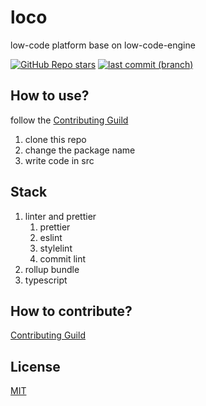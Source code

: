 # loco

low-code platform base on low-code-engine

[![GitHub Repo stars](https://img.shields.io/github/stars/xyy94813/loco?label=github%20%20stars)](https://github.com/xyy94813/loco)
[![last commit (branch)](https://img.shields.io/github/last-commit/xyy94813/loco/main)](https://github.com/xyy94813/loco)


## How to use?

follow the [Contributing Guild](./Contributing.md)

1. clone this repo
2. change the package name
3. write code in src

## Stack

1. linter and prettier
   1. prettier
   2. eslint
   3. stylelint
   4. commit lint
2. rollup bundle
3. typescript

## How to contribute?

[Contributing Guild](./Contributing.md)

<!-- ## Changelog -->

<!-- TODO -->

## License

[MIT](./LICENSE)
